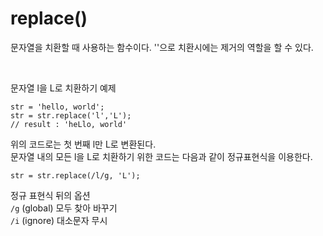 # replace()

문자열을 치환할 때 사용하는 함수이다.
''으로 치환시에는 제거의 역할을 할 수 있다.

<br/>

문자열 l을 L로 치환하기 예제

```
str = 'hello, world';
str = str.replace('l','L');
// result : 'heLlo, world'
```

위의 코드로는 첫 번째 l만 L로 변환된다.  
문자열 내의 모든 l을 L로 치환하기 위한 코드는 다음과 같이 정규표현식을 이용한다.

```
str = str.replace(/l/g, 'L');
```

정규 표현식 뒤의 옵션  
`/g` (global) 모두 찾아 바꾸기  
`/i` (ignore) 대소문자 무시
